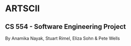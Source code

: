 # ARTSCII

## CS 554 - Software Engineering Project 

By Anamika Nayak, Stuart Rimel, Eliza Sohn & Pete Wells
